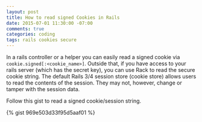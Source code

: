 ```yaml
---
layout: post
title: How to read signed Cookies in Rails
date: 2015-07-01 11:30:00 -07:00
comments: true
categories: coding
tags: rails cookies secure
---
```


In a rails controller or a helper you can easily read a signed cookie via `cookie.signed[:<cookie_name>]`.
Outside that, if you have access to your rails server (which has the secret key), you can use Rack to read the secure cookie string. The default Rails 3/4 session store (cookie store) allows users to read the contents of the session. They may not, however, change or tamper with the session data.

Follow this gist to read a signed cookie/session string.

{% gist 969e503d33f95d5aaf01 %}
